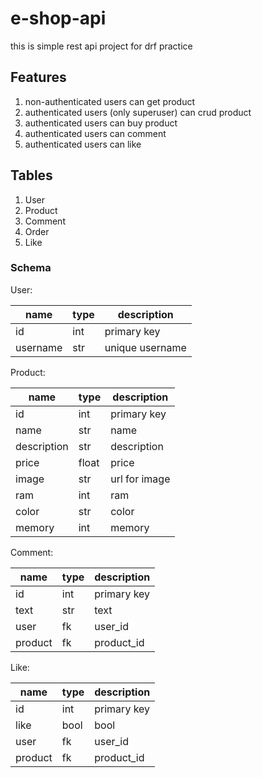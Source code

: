 # e-shop-api

this is simple rest api project for drf practice

## Features

1. non-authenticated users can get product
2. authenticated users (only superuser) can crud product 
3. authenticated users can buy product
4. authenticated users can comment
5. authenticated users can like

## Tables

1. User
2. Product
3. Comment
4. Order
5. Like

### Schema

User:

| name | type | description |
|------|------|-------------|
| id   | int  | primary key |
| username | str  | unique username |

Product:

| name | type | description |
|------|------|-------------|
| id   | int  | primary key |
| name | str  | name        |
| description | str  | description   |
| price | float  | price   |
| image | str  | url for image   |
| ram | int  | ram   |
| color | str  | color   |
| memory | int  | memory   |

Comment:

| name | type | description |
|------|------|-------------|
| id   | int  | primary key |
| text | str  | text        |
| user | fk  | user_id   |
| product | fk  | product_id   |

Like:

| name | type | description |
|------|------|-------------|
| id   | int  | primary key |
| like | bool  | bool        |
| user | fk  | user_id   |
| product | fk  | product_id   |
